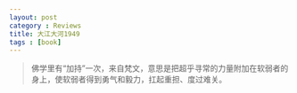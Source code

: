 ```yaml
---
layout: post
category : Reviews
title: 大江大河1949
tags : [book]
---
```


> 佛学里有“加持”一次，来自梵文，意思是把超乎寻常的力量附加在软弱者的身上，使软弱者得到勇气和毅力，扛起重担、度过难关。
